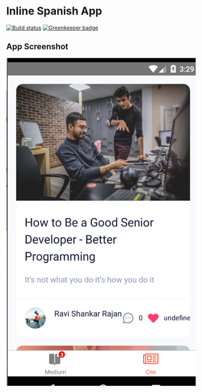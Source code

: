 # Inline Spanish App

[![Build status](https://build.appcenter.ms/v0.1/apps/f767894d-d992-4cb7-a97c-8520f0d72655/branches/master/badge)](https://appcenter.ms) [![Greenkeeper badge](https://badges.greenkeeper.io/siristechnology/inline-spanish-app.svg)](https://greenkeeper.io/)


## App Screenshot

![App Screenshot](./docs/images/app-screenshot.png)
